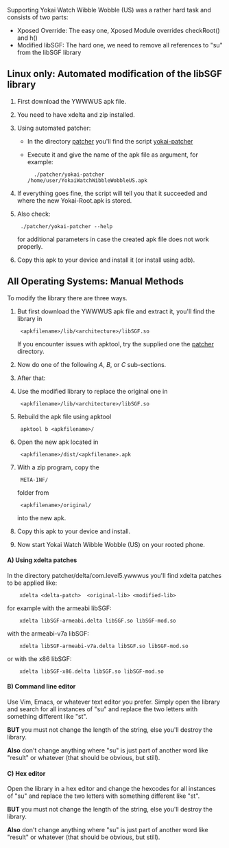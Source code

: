 Supporting Yokai Watch Wibble Wobble (US) was a rather hard task
and consists of two parts:

- Xposed Override: The easy one, Xposed Module overrides checkRoot() and h()
- Modified libSGF: The hard one, we need to remove all references to "su" from the libSGF library

## Linux only: Automated modification of the libSGF library

1. First download the YWWWUS apk file.
1. You need to have xdelta and zip installed.
1. Using automated patcher:
    - In the directory [patcher](patcher) you'll find the script [yokai-patcher](patcher/yokai-patcher)
    - Execute it and give the name of the apk file as argument, for example:

            ./patcher/yokai-patcher /home/user/YokaiWatchWibbleWobbleUS.apk

1. If everything goes fine, the script will tell you that it succeeded and where
the new Yokai-Root.apk is stored.
1. Also check:

        ./patcher/yokai-patcher --help

    for additional parameters in case the created apk file does not work properly.

1. Copy this apk to your device and install it (or install using adb).

## All Operating Systems: Manual Methods

To modify the library there are three ways.

1. But first download the YWWWUS apk file and extract it,  you'll find the library in

        <apkfilename>/lib/<architecture>/libSGF.so

    If you encounter issues with apktool, try the supplied one the [patcher](patcher) directory.

1. Now do one of the following *A*, *B*, or *C* sub-sections.
1. After that:
1. Use the modified library to replace the original one in

        <apkfilename>/lib/<architecture>/libSGF.so

1. Rebuild the apk file using apktool

        apktool b <apkfilename>/

1. Open the new apk located in

        <apkfilename>/dist/<apkfilename>.apk

1. With a zip program, copy the

        META-INF/

    folder from

        <apkfilename>/original/

    into the new apk.

1. Copy this apk to your device and install.
1. Now start Yokai Watch Wibble Wobble (US) on your rooted phone.


#### A) Using xdelta patches
In the directory patcher/delta/com.level5.ywwwus you'll find xdelta patches to be applied like:

        xdelta <delta-patch>  <original-lib> <modified-lib>

   for example with the armeabi libSGF:

        xdelta libSGF-armeabi.delta libSGF.so libSGF-mod.so

   with the armeabi-v7a libSGF:

        xdelta libSGF-armeabi-v7a.delta libSGF.so libSGF-mod.so

   or with the x86 libSGF:

        xdelta libSGF-x86.delta libSGF.so libSGF-mod.so

#### B) Command line editor
Use Vim, Emacs, or whatever text editor you prefer. Simply open the library and
search for all instances of "su" and replace the two letters with something
different like "st".

**BUT** you must not change the length of the string, else you'll destroy the library.

**Also** don't change anything where "su" is just part of another word like "result"
or whatever (that should be obvious, but still).

#### C) Hex editor
Open the library in a hex editor and change the hexcodes for all instances of "su"
and replace the two letters with something different like "st".

**BUT** you must not change the length of the string, else you'll destroy the library.

**Also** don't change anything where "su" is just part of another word like "result"
or whatever (that should be obvious, but still).
